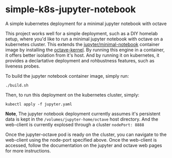 # simple-k8s-jupyter-notebook
A simple kubernetes deployment for a minimal jupyter notebook with octave

This project works well for a simple deployment, such as a DIY homelab setup, where you'd like to run a minimal jupyter notebook with octave on a kubernetes cluster. This extends the [jupyter/minimal-notebook](https://hub.docker.com/r/jupyter/minimal-notebook) container image by installing the [octave-kernel](https://pypi.org/project/octave-kernel/).  By running this engine in a container, it offers better isolation from it's host. And by running it on kubernetes, it provides a declartative deployment and rohbustness features, such as liveness probes.

To build the jupyter notebook container image, simply run:
```
./build.sh
```

Then, to run this deployment on the kubernetes cluster, simply:
```
kubectl apply -f jupyter.yaml
```
**Note**, The jupyter notebook deployment currently assumes it's persistent data is kept in the ```/volumes/jupyter-home/octave``` host directory.  And the web-client is currently explosed through a cluster ```nodePort: 8888```

Once the jupyter-octave pod is ready on the cluster, you can navigate to the web-client using the node-port specified above. Once the web-client is accessed, follow the documentation on the jupyter and octave web pages for more instructions.
